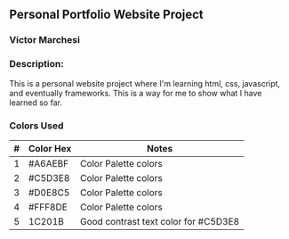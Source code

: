 ## Personal Portfolio Website Project

### Victor Marchesi

### Description:

This is a personal website project where I'm learning html, css, javascript, and eventually frameworks. This is a way for me to show what I have learned so far.

### Colors Used

|   #   | Color Hex | Notes |
| - | - | - |
|   1   | #A6AEBF | Color Palette colors |
|   2   | #C5D3E8 | Color Palette colors |
|   3   | #D0E8C5 | Color Palette colors |
|   4   | #FFF8DE | Color Palette colors |
|   5   | 1C201B | Good contrast text color for #C5D3E8 |